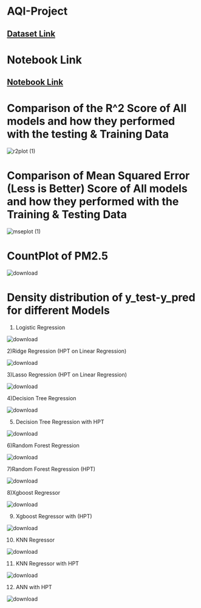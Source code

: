 # AQI-Project
<h2><a href="https://www.kaggle.com/datasets/atharvamartiwar/celebal-tech-aqi-prediction">Dataset Link</a>

# Notebook Link
<h2><a href="https://www.kaggle.com/code/atharvamartiwar/celebal-aqi-prediction-group-1"> Notebook Link</a>

# Comparison of the R^2 Score of All models and how they performed with the testing & Training Data
![r2plot (1)](https://github.com/atharvamartiwar/Celebal-AQI-Prediction/assets/84459753/bb0d15cd-fcb0-457a-a26c-99b5c626c4d8)


# Comparison of Mean Squared Error (Less is Better) Score of All models and how they performed with the Training & Testing Data
![mseplot (1)](https://github.com/atharvamartiwar/Celebal-AQI-Prediction/assets/84459753/d6334542-cc7d-4f8f-9e34-a51abfcb8762)


# CountPlot of PM2.5
![download](https://github.com/atharvamartiwar/Celebal-AQI-Prediction/assets/84459753/0d3e78ac-7137-4a5c-9da4-8ca1c8425472)


# Density distribution of y_test-y_pred for different Models
1) Logistic Regression

![download](https://github.com/atharvamartiwar/Celebal-AQI-Prediction/assets/84459753/b6930e13-8948-4601-a0f7-fcb46e9571a2)

2)Ridge Regression (HPT on Linear Regression)

![download](https://github.com/atharvamartiwar/Celebal-AQI-Prediction/assets/84459753/4300ca9d-7f2f-43cb-bc88-946724a18604)

3)Lasso Regression (HPT on Linear Regression)

![download](https://github.com/atharvamartiwar/Celebal-AQI-Prediction/assets/84459753/177630fe-9f32-4e38-b35d-f657fbd883b1)

4)Decision Tree Regression

![download](https://github.com/atharvamartiwar/Celebal-AQI-Prediction/assets/84459753/18ef67f9-4fbf-4f66-83b0-b8d434a3e0c5)

5) Decision Tree Regression with HPT

![download](https://github.com/atharvamartiwar/Celebal-AQI-Prediction/assets/84459753/48c0760e-d35b-4703-bc6a-26e26da2c3cd)

6)Random Forest Regression

![download](https://github.com/atharvamartiwar/Celebal-AQI-Prediction/assets/84459753/463f7215-a938-4ec8-848c-091c318fa981)

7)Random Forest Regression (HPT)

![download](https://github.com/atharvamartiwar/Celebal-AQI-Prediction/assets/84459753/dc2e7cb4-2717-469b-82af-e02112f20940)

8)Xgboost Regressor

![download](https://github.com/atharvamartiwar/Celebal-AQI-Prediction/assets/84459753/77a6167f-92b8-4ec7-a912-66b7dd1a76d4)

9) Xgboost Regressor with (HPT)

![download](https://github.com/atharvamartiwar/Celebal-AQI-Prediction/assets/84459753/a48181f7-4def-4770-9859-13ec04f27b03)

10) KNN Regressor

![download](https://github.com/atharvamartiwar/Celebal-AQI-Prediction/assets/84459753/0fd83485-3fd0-4896-b9eb-19d78626da69)

11) KNN Regressor with HPT

![download](https://github.com/atharvamartiwar/Celebal-AQI-Prediction/assets/84459753/e78adae8-a7ad-4040-a94c-c9e4b419f2d0)

12) ANN with HPT

![download](https://github.com/atharvamartiwar/Celebal-AQI-Prediction/assets/84459753/24888bc1-87c5-4841-9f4c-61a7ede3e657)
